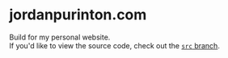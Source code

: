 # jordanpurinton.com
Build for my personal website.<br>
If you'd like to view the source code, check out the [`src` branch](https://github.com/jordanpurinton/jordanpurinton.github.io/tree/src).
